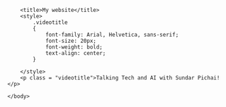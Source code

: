<!DOCTYPE html>
<head>
    <body>
        
        <title>My website</title>
        <style>
            .videotitle
            {
                font-family: Arial, Helvetica, sans-serif;
                font-size: 20px;
                font-weight: bold;
                text-align: center;
            }

        </style>
        <p class = "videotitle">Talking Tech and AI with Sundar Pichai!</p>

    </body>
</head>
